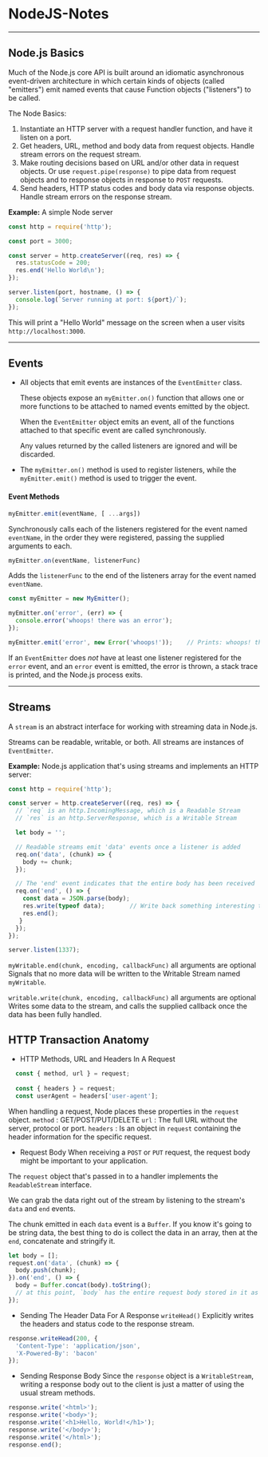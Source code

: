 # NodeJS-Notes

___

## Node.js Basics

Much of the Node.js core API is built around an idiomatic asynchronous event-driven architecture in which certain kinds of objects (called "emitters") emit named events that cause Function objects ("listeners") to be called.

The Node Basics:
1. Instantiate an HTTP server with a request handler function, and have it listen on a port.
2. Get headers, URL, method and body data from request objects. Handle stream errors on the request stream.
3. Make routing decisions based on URL and/or other data in request objects. Or use `request.pipe(response)` to pipe data from request objects and to response objects in response to `POST` requests.
4. Send headers, HTTP status codes and body data via response objects. Handle stream errors on the response stream.




**Example:** A simple Node server
```js
const http = require('http');

const port = 3000;

const server = http.createServer((req, res) => {
  res.statusCode = 200;
  res.end('Hello World\n');
});

server.listen(port, hostname, () => {
  console.log(`Server running at port: ${port}/`);
});
```
This will print a "Hello World" message on the screen when a user visits `http://localhost:3000`.

___

## Events

* All objects that emit events are instances of the `EventEmitter` class. 

  These objects expose an `myEmitter.on()` function that allows one or more functions to be attached to named events emitted by the object.

  When the `EventEmitter` object emits an event, all of the functions attached to that specific event are called synchronously.

  Any values returned by the called listeners are ignored and will be discarded.

* The `myEmitter.on()` method is used to register listeners, while the `myEmitter.emit()` method is used to trigger the event.

#### Event Methods

```js
myEmitter.emit(eventName, [ ...args])
```
Synchronously calls each of the listeners registered for the event named `eventName`, in the order they were registered, passing the supplied arguments to each.

```js
myEmitter.on(eventName, listenerFunc)
```
Adds the `listenerFunc` to the end of the listeners array for the event named `eventName`.
  
```js
const myEmitter = new MyEmitter();

myEmitter.on('error', (err) => {
  console.error('whoops! there was an error');
});

myEmitter.emit('error', new Error('whoops!'));    // Prints: whoops! there was an error
```
If an `EventEmitter` does _not_ have at least one listener registered for the `error` event, and an `error` event is emitted, the error is thrown, a stack trace is printed, and the Node.js process exits.

___

## Streams

A `stream` is an abstract interface for working with streaming data in Node.js.

Streams can be readable, writable, or both. All streams are instances of `EventEmitter`.

**Example:** Node.js application that's using streams and implements an HTTP server:
```js
const http = require('http');

const server = http.createServer((req, res) => {
  // `req` is an http.IncomingMessage, which is a Readable Stream
  // `res` is an http.ServerResponse, which is a Writable Stream

  let body = '';

  // Readable streams emit 'data' events once a listener is added
  req.on('data', (chunk) => {
    body += chunk;
  });

  // The 'end' event indicates that the entire body has been received
  req.on('end', () => {
    const data = JSON.parse(body);
    res.write(typeof data);       // Write back something interesting to the user
    res.end();
   }
  });
});

server.listen(1337);
```

`myWritable.end(chunk, encoding, callbackFunc)` all arguments are optional
Signals that no more data will be written to the Writable Stream named `myWritable`.

`writable.write(chunk, encoding, callbackFunc)` all arguments are optional
Writes some data to the stream, and calls the supplied callback once the data has been fully handled.

## HTTP Transaction Anatomy

* HTTP Methods, URL and Headers In A Request
```js
  const { method, url } = request;
  
  const { headers } = request;
  const userAgent = headers['user-agent'];
```
When handling a request, Node places these properties in the `request` object.
  `method` : GET/POST/PUT/DELETE
  `url` : The full URL without the server, protocol or port. 
  `headers` : Is an object in `request` containing the header information for the specific request.


* Request Body
When receiving a `POST` or `PUT` request, the request body might be important to your application.

The `request` object that's passed in to a handler implements the `ReadableStream` interface.

We can grab the data right out of the stream by listening to the stream's `data` and `end` events.

The chunk emitted in each `data` event is a `Buffer`. If you know it's going to be string data, the best thing to do is collect the data in an array, then at the `end`, concatenate and stringify it.

```js
let body = [];
request.on('data', (chunk) => {
  body.push(chunk);
}).on('end', () => {
  body = Buffer.concat(body).toString();
  // at this point, `body` has the entire request body stored in it as a string
});
```

* Sending The Header Data For A Response
`writeHead()` 
Explicitly writes the headers and status code to the response stream.

```js
response.writeHead(200, {
  'Content-Type': 'application/json',
  'X-Powered-By': 'bacon'
});
```

* Sending Response Body
Since the `response` object is a `WritableStream`, writing a response body out to the client is just a matter of using the usual stream methods.

```js
response.write('<html>');
response.write('<body>');
response.write('<h1>Hello, World!</h1>');
response.write('</body>');
response.write('</html>');
response.end();
```
